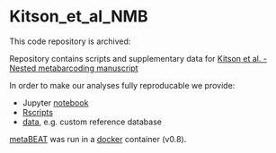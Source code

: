 # Kitson_et_al_NMB

This code repository is archived:

Repository contains scripts and supplementary data for [Kitson et al. - Nested metabarcoding manuscript](http://biorxiv.org/content/early/2015/12/23/035071)

In order to make our analyses fully reproducable we provide:
- Jupyter [notebook](https://github.com/HullUni-bioinformatics/Kitson_et_al_NMB/tree/master/notebook)
- [Rscripts](https://github.com/HullUni-bioinformatics/Kitson_et_al_NMB/tree/master/Rscripts)
- [data](https://github.com/HullUni-bioinformatics/Kitson_et_al_NMB/tree/master/data), e.g. custom reference database

[metaBEAT](https://github.com/HullUni-bioinformatics/metaBEAT) was run in a [docker](https://hub.docker.com/r/chrishah/metabeat/) container (v0.8).
